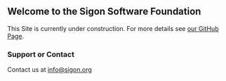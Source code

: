 ## Welcome to the Sigon Software Foundation

This Site is currently under construction. For more details see [our GitHub Page](https://github.com/sigonsoft/).

### Support or Contact

Contact us at [info@sigon.org](mailto:info@sigon.org)